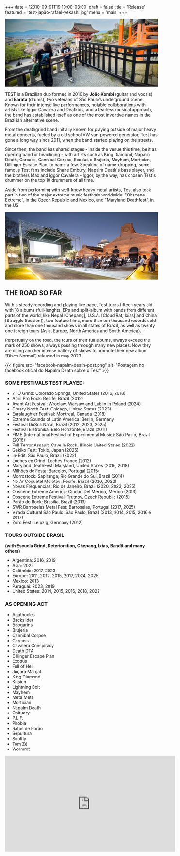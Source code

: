 +++
date = '2010-09-01T19:10:00-03:00'
draft = false
title = 'Release'
featured = 'test-japão-rafael-yekashi.jpg'
menu = 'main'
+++

![Test visitando templo no Japão](featured.jpg "Foto por Rafael Yekashi")

TEST is a Brazilian duo formed in 2010 by **João Kombi** (guitar and vocals) and **Barata** (drums), two veterans of São Paulo’s underground scene. Known for their intense live performances, notable collaborations with artists like Iggor Cavalera and Deafkids, and a fearless musical approach, the band has established itself as one of the most inventive names in the Brazilian alternative scene.

<!--more-->

From the deathgrind band initially known for playing outside of major heavy metal concerts, fueled by a old school VW van-powered generator, Test has gone a long way since 2011, when the band started playing on the streets.

Since then, the band has shared stages - inside the venue this time, be it as opening band or headlining - with artists such as King Diamond, Napalm Death, Carcass, Cannibal Corpse, Exodus e Brujeria, Mayhem, Mortician, Dillinger Escape Plan, to name a few. Speaking of name-dropping, some famous Test fans include Shane Embury, Napalm Death's bass player, and the brothers Max and Iggor Cavalera - Iggor, by the way, has chosen Test's drummer on the top 10 drummers of all time.

Aside from performing with well-know heavy metal artists, Test also took part in two of the major extreme music festivals worldwide: "Obscene Extreme", in the Czech Republic and Mexico, and "Maryland Deathfest", in the US.

![Documentário "Um Disco Normal" do Test sendo exibido na Cinemateca Brasileira](test-cinemateca-yokota.jpg "Foto por Fernando Yokota")

## THE ROAD SO FAR

With a steady recording and playing live pace, Test turns fifteen years old with 18 albums (full-lenghts, EPs and split-album with bands from different parts of the world, like Nepal [Chepang], U.S.A. [Cloud Rat, Ixias] and China [Struggle Session]), two feature films, more than ten thousand records sold and more than one thousand shows in all states of Brazil, as well as twenty one foreign tours (Asia, Europe, North America and South America).

Perpetually on the road, the tours of their full albums, always exceed the mark of 250 shows, always passing through many new places. Now they are doing another intense battery of shows to promote their new album “Disco Normal”, released in may 2023.

{{< figure
    src="facebook-napalm-death-post.png"
    alt="Postagem no facebook oficial do Napalm Death sobre o Test"
    >}}

### SOME FESTIVALS TEST PLAYED:

- 71'O Grind: Colorado Springs, United States (2016, 2018)
- Abril Pro Rock: Recife, Brazil (2012)
- Avant Art Festval: Wroclaw, Warsaw and Lublin in Poland (2024)
- Dreary North Fest: Chicago, United States (2023)
- Earslaughter Festival: Montreal, Canada (2018)
- Extreme Sounds of Latin America: Berlin, Germany
- Festival DoSol: Natal, Brazil (2012, 2023, 2025)
- Festival Eletronika: Belo Horizonte, Brazil (2011)
- FIME (International Festival of Experimental Music): São Paulo, Brazil (2016)
- Full Terror Assault: Cave In Rock, Illinois United States (2022)
- Gekiko Fest: Tokio, Japan (2025)
- In-Edit: São Paulo, Brazil (2022)
- Loches en Grind: Loches France (2012)
- Maryland DeathFest: Maryland, United States (2016, 2018)
- Milhões de Festa: Barcelos, Portugal (2015)
- Morrostock: Sapiranga, Rio Grande do Sul, Brazil (2014)
- No Ar Coquetel Molotov: Recife, Brazil (2020, 2022)
- Novas Frequencias: Rio de Janeiro, Brazil (2020, 2023, 2025)
- Obscene Extreme America: Ciudad Del Mexico, Mexico (2013)
- Obscene Extreme Festival: Trutnov, Czech Republic (2015)
- Porão do Rock: Brasília, Brazil (2013)
- SWR Barroselas Metal Fest: Barroselas, Portugal (2017, 2025)
- Virada Cultural São Paulo: São Paulo, Brazil (2013, 2014, 2015, 2016 e 2017)
- Zoro Fest: Leipzig, Germany (2012)

### TOURS OUTSIDE BRASIL:

**(with Escuela Grind, Deterioration, Chepang, Ixias, Bandit and many others)**

- Argentina: 2016, 2019
- Asia: 2025
- Colômbia: 2017, 2023
- Europe: 2011, 2012, 2015, 2017, 2024, 2025
- Mexico: 2013
- Paraguai: 2023, 2019
- United States: 2014, 2015, 2016, 2018, 2022

### AS OPENING ACT

- Agathocles
- Backslider
- Boogarins
- Brujeria
- Cannibal Corpse
- Carcass
- Cavalera Conspiracy
- Death DTA
- Dillinger Escape Plan
- Exodus
- Full of Hell
- Juçara Marçal
- King Diamond
- Krisiun
- Lightning Bolt
- Mayhem
- Metá Metá
- Mortician
- Napalm Death
- Obituary
- P.L.F.
- Phobia
- Ratos de Porão
- Sepultura
- Soulfly
- Tom Zé
- Wormrot

<div class="youtube-video-container">
  <iframe
    width="560"
    height="315"
    src="https://www.youtube.com/embed/LODWRJGc1I8"
    frameborder="0"
    allow="accelerometer; autoplay; encrypted-media; gyroscope; picture-in-picture"
    allowfullscreen
  ></iframe>
</div>
